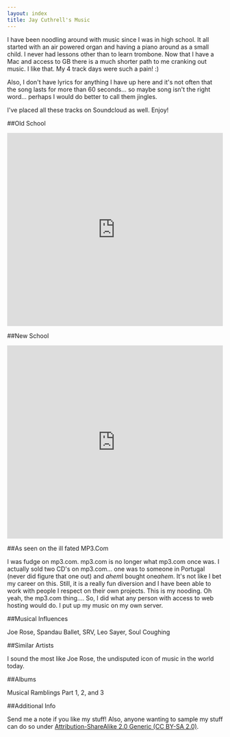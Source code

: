 ```yaml
---
layout: index
title: Jay Cuthrell's Music 
---
```


I have been noodling around with music since I was in high school. It all started with an air powered organ and having a piano around as a small child. I never had lessons other than to learn trombone. Now that I have a Mac and access to GB there is a much shorter path to me cranking out music. I like that. My 4 track days were such a pain! :) 

Also, I don't have lyrics for anything I have up here and it's not often that the song lasts for more than 60 seconds... so maybe song isn't the right word... perhaps I would do better to call them jingles.

I've placed all these tracks on Soundcloud as well. Enjoy!

##Old School

<iframe width="100%" height="450" scrolling="no" frameborder="no" src="http://w.soundcloud.com/player/?url=http%3A%2F%2Fapi.soundcloud.com%2Fplaylists%2F1248798&amp;auto_play=false&amp;show_artwork=true&amp;color=ff7700"></iframe>


##New School

<iframe width="100%" height="450" scrolling="no" frameborder="no" src="http://w.soundcloud.com/player/?url=http%3A%2F%2Fapi.soundcloud.com%2Fplaylists%2F1104704&amp;auto_play=false&amp;show_artwork=true&amp;color=ff7700"></iframe>

##As seen on the ill fated MP3.Com

I was fudge on mp3.com. mp3.com is no longer what mp3.com once was. I actually sold two CD's on mp3.com... one was to someone in Portugal (never did figure that one out) and *ahem*I bought one*ahem*. It's not like I bet my career on this. Still, it is a really fun diversion and I have been able to work with people I respect on their own projects. This is my nooding. Oh yeah, the mp3.com thing.... So, I did what any person with access to web hosting would do. I put up my music on my own server.


##Musical Influences

Joe Rose, Spandau Ballet, SRV, Leo Sayer, Soul Coughing

##Similar Artists

I sound the most like Joe Rose, the undisputed icon of music in the world today.

##Albums

Musical Ramblings Part 1, 2, and 3

##Additional Info

Send me a note if you like my stuff! Also, anyone wanting to sample my stuff can do so under [Attribution-ShareAlike 2.0 Generic (CC BY-SA 2.0)](http://creativecommons.org/licenses/by-sa/2.0/).
